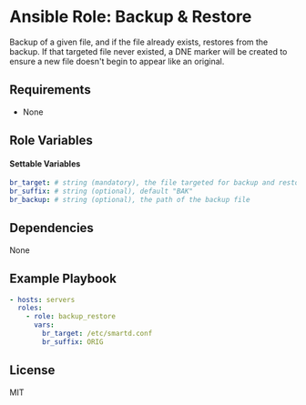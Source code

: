 # Ansible Role: Backup & Restore

Backup of a given file, and if the file already exists, restores from the backup. If that targeted file never existed, a DNE marker will be created to ensure a new file doesn't begin to appear like an original.

## Requirements

- None

## Role Variables

#### Settable Variables
```yaml
br_target: # string (mandatory), the file targeted for backup and restoration
br_suffix: # string (optional), default "BAK"
br_backup: # string (optional), the path of the backup file
```

## Dependencies

None

## Example Playbook
```yaml
- hosts: servers
  roles:
    - role: backup_restore
      vars:
        br_target: /etc/smartd.conf
        br_suffix: ORIG
```

## License

MIT
